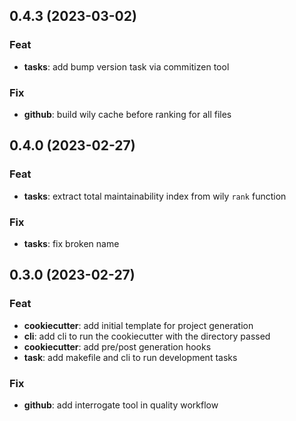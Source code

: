 ## 0.4.3 (2023-03-02)

### Feat

- **tasks**: add bump version task via commitizen tool

### Fix

- **github**: build wily cache before ranking for all files

## 0.4.0 (2023-02-27)

### Feat

- **tasks**: extract total maintainability index from wily `rank` function

### Fix

- **tasks**: fix broken name

## 0.3.0 (2023-02-27)

### Feat

- **cookiecutter**: add initial template for project generation
- **cli**: add cli to run the cookiecutter with the directory passed
- **cookiecutter**: add pre/post generation hooks
- **task**: add makefile and cli to run development tasks

### Fix

- **github**: add interrogate tool in quality workflow
